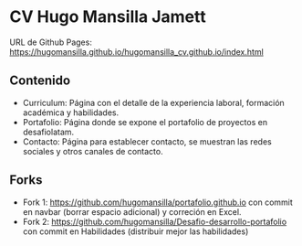 # CV Hugo Mansilla Jamett

URL de Github Pages: https://hugomansilla.github.io/hugomansilla_cv.github.io/index.html

## Contenido 
- Curriculum: Página con el detalle de la experiencia laboral, formación académica y habilidades.  
- Portafolio: Página donde se expone el portafolio de proyectos en desafiolatam.
- Contacto: Página para establecer contacto, se muestran las redes sociales y otros canales de contacto. 

## Forks 
- Fork 1: https://github.com/hugomansilla/portafolio.github.io con commit en navbar (borrar espacio adicional) y correción en Excel. 
- Fork 2: https://github.com/hugomansilla/Desafio-desarrollo-portafolio con commit en Habilidades (distribuir mejor las habilidades)

